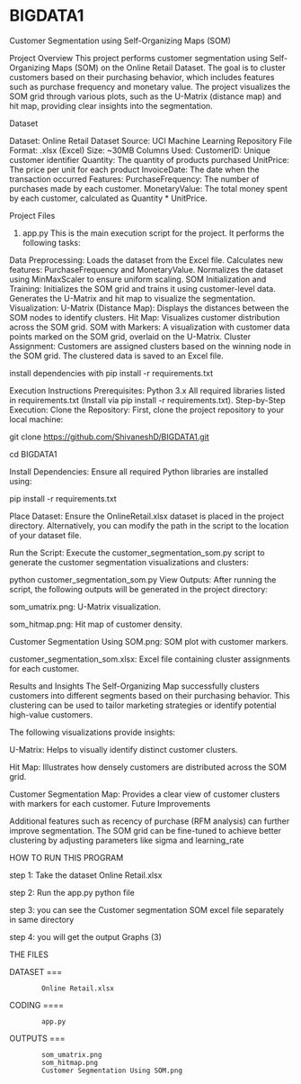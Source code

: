 
# BIGDATA1
Customer Segmentation using Self-Organizing Maps (SOM)

Project Overview
This project performs customer segmentation using Self-Organizing Maps (SOM) on the Online Retail Dataset. The goal is to cluster customers based on their purchasing behavior, which includes features such as purchase frequency and monetary value. The project visualizes the SOM grid through various plots, such as the U-Matrix (distance map) and hit map, providing clear insights into the segmentation.

Dataset

Dataset: Online Retail Dataset
Source: UCI Machine Learning Repository
File Format: .xlsx (Excel)
Size: ~30MB
Columns Used:
CustomerID: Unique customer identifier
Quantity: The quantity of products purchased
UnitPrice: The price per unit for each product
InvoiceDate: The date when the transaction occurred
Features:
PurchaseFrequency: The number of purchases made by each customer.
MonetaryValue: The total money spent by each customer, calculated as Quantity * UnitPrice.

Project Files
1. app.py
This is the main execution script for the project. It performs the following tasks:

Data Preprocessing:
Loads the dataset from the Excel file.
Calculates new features: PurchaseFrequency and MonetaryValue.
Normalizes the dataset using MinMaxScaler to ensure uniform scaling.
SOM Initialization and Training:
Initializes the SOM grid and trains it using customer-level data.
Generates the U-Matrix and hit map to visualize the segmentation.
Visualization:
U-Matrix (Distance Map): Displays the distances between the SOM nodes to identify clusters.
Hit Map: Visualizes customer distribution across the SOM grid.
SOM with Markers: A visualization with customer data points marked on the SOM grid, overlaid on the U-Matrix.
Cluster Assignment:
Customers are assigned clusters based on the winning node in the SOM grid.
The clustered data is saved to an Excel file.

install dependencies with
pip install -r requirements.txt


Execution Instructions
Prerequisites:
Python 3.x
All required libraries listed in requirements.txt (Install via pip install -r requirements.txt).
Step-by-Step Execution:
Clone the Repository: First, clone the project repository to your local machine:


git clone <https://github.com/ShivaneshD/BIGDATA1.git>

cd BIGDATA1

Install Dependencies: Ensure all required Python libraries are installed using:

pip install -r requirements.txt

Place Dataset: Ensure the OnlineRetail.xlsx dataset is placed in the project directory. 
Alternatively, you can modify the path in the script to the location of your dataset file.

Run the Script: Execute the customer_segmentation_som.py script to generate the customer segmentation visualizations and clusters:

python customer_segmentation_som.py
View Outputs: After running the script, the following outputs will be generated in the project directory:

som_umatrix.png: U-Matrix visualization.

som_hitmap.png: Hit map of customer density.

Customer Segmentation Using SOM.png: SOM plot with customer markers.

customer_segmentation_som.xlsx: Excel file containing cluster assignments for each customer.


Results and Insights
The Self-Organizing Map successfully clusters customers into different segments based on their purchasing behavior. This clustering can be used to tailor marketing strategies or identify potential high-value customers.

The following visualizations provide insights:

U-Matrix: Helps to visually identify distinct customer clusters.

Hit Map: Illustrates how densely customers are distributed across the SOM grid.

Customer Segmentation Map: Provides a clear view of customer clusters with markers for each customer.
Future Improvements

Additional features such as recency of purchase (RFM analysis) can further improve segmentation.
The SOM grid can be fine-tuned to achieve better clustering by adjusting parameters like sigma and learning_rate

HOW TO RUN THIS PROGRAM

step 1: Take the dataset Online Retail.xlsx

step 2: Run the app.py python file

step 3: you can see the Customer segmentation SOM excel file separately in same directory

step 4: you will get the output Graphs (3)



THE FILES

DATASET === 
            
            Online Retail.xlsx

CODING ==== 

            app.py

OUTPUTS === 

            som_umatrix.png
            som_hitmap.png
            Customer Segmentation Using SOM.png
            

